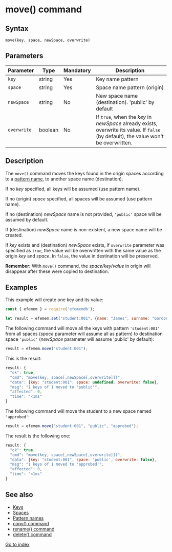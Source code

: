# move() command

## **Syntax** 

`move(key, space, newSpace, overwrite)`



## **Parameters**

| Parameter   | Type    | Mandatory | Description                                                  |
| ----------- | ------- | --------- | ------------------------------------------------------------ |
| `key`       | string  | Yes       | Key name pattern                                             |
| `space`     | string  | Yes       | Space name pattern (origin)                                  |
| `newSpace`  | string  | No        | New space name (destination). 'public' by default            |
| `overwrite` | boolean | No        | If `true`, when the *key* in *newSpace* already exists, overwrite its value. If `false` (by default), the value won't be overwritten. |



## **Description**

The `move()`  command moves the keys found in the origin spaces according to a [pattern name](patterns.md), to another space name (destination). 

If no *key* specified, all keys will be assumed (use pattern name).

If no (origin) *space* specified, all spaces will be assumed (use pattern name).

If no (destination) *newSpace* name is not provided, `'public'` space will be assumed by default.

If (destination) *newSpace* name is non-existent, a new space name will be created. 

If *key* exists and (destination) *newSpace* exists, if `overwrite` parameter was specified as `true`, the value will be overwritten with the same value as the origin *key* and *space*. In `false`, the value in destination will be preserved.

**Remember:** With `move()` command, the *space/key/value* in origin will disappear after these were copied to destination.



## **Examples**

This example will create one key and its value:

```javascript
const { efemem } = require('efememdb');

let result = efemem.set("student:001", {name: "James", surname: "Gordon", job: "Police inspector"}, "students")
```



The following command will move all the keys with pattern `'student:001'` from all spaces (*space* parameter will assume all as pattern) to destination space `'public'` (*newSpace* parameter will assume 'public' by default):

```javascript
result = efemem.move("student:001");
```



This is the result:

```javascript
result: {
  "ok": true,
  "cmd": "move(key, space[,newSpace[,overwrite]])",
  "data": {key: "student:001", space: undefined, overwrite: false},
  "msg": "1 keys of 1 moved to 'public'",
  "affected": 0,
  "time": "<1ms"
}
```



The following command will move the student to a new space named `'approbed'`:

```javascript
result = efemem.move("student:001", "public", "approbed");
```



The result is the following one:

```javascript
result: {
  "ok": true,
  "cmd": "move(key, space[,newSpace[,overwrite]])",
  "data": {key: "student:001", space: 'public', overwrite: false},
  "msg": "1 keys of 1 moved to 'approbed'",
  "affected": 0,
  "time": "<1ms"
}
```



## See also

- [Keys](keys.md)
- [Spaces](spaces.md)
- [Pattern names](patterns.md)
- [copy() command](command-copy.md)
- [rename() command](command-rename.md)
- [delete() command](command-delete.md)



[Go to index](index.md)

